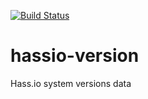 [![Build Status](https://dev.azure.com/home-assistant/Hass.io/_apis/build/status/version?branchName=master)](https://dev.azure.com/home-assistant/Hass.io/_build/latest?definitionId=10&branchName=master)

# hassio-version
Hass.io system versions data
